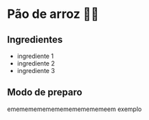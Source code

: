 # Pão de arroz :man_cook:

## Ingredientes 

- ingrediente 1
- ingrediente 2
- ingrediente 3

## Modo de preparo 

emememememememememememeem exemplo 

